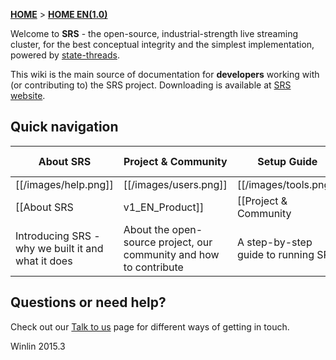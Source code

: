 [**HOME**](Home) > [**HOME EN(1.0)**](v1_EN_Home)

Welcome to **SRS** - the open-source, industrial-strength live streaming cluster, for the best conceptual integrity and the simplest implementation, powered by [state-threads](st).

This wiki is the main source of documentation for **developers** working with (or contributing to) the SRS project. Downloading is available at [SRS website][website].

## Quick navigation

| About SRS             | Project & Community              | Setup Guide          | Technical Documentation                  |
|----------------------------|---------------------------------|-------------------------------|---------------------------|
| [[/images/help.png]] | [[/images/users.png]] | [[/images/tools.png]] | [[/images/database.png]] |
| [[About SRS| v1_EN_Product]] | [[Project & Community| v1_EN_Project]]       | [[Setup Guide| v1_EN_Setup]] | [[Technical Documentation| v1_EN_Docs]]|
| Introducing SRS - why we built it and what it does | About the open-source project, our community and how to contribute | A step-by-step guide to running SRS | Detailed technical documentation on SRS |

## Questions or need help?

Check out our [Talk to us](v1_EN_Contact) page for different ways of getting in touch.

Winlin 2015.3

[st]: https://github.com/winlinvip/state-threads
[website]: http://ossrs.net